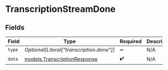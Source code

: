 # TranscriptionStreamDone


## Fields

| Field                                                              | Type                                                               | Required                                                           | Description                                                        |
| ------------------------------------------------------------------ | ------------------------------------------------------------------ | ------------------------------------------------------------------ | ------------------------------------------------------------------ |
| `type`                                                             | *Optional[Literal["transcription.done"]]*                          | :heavy_minus_sign:                                                 | N/A                                                                |
| `data`                                                             | [models.TranscriptionResponse](../models/transcriptionresponse.md) | :heavy_check_mark:                                                 | N/A                                                                |